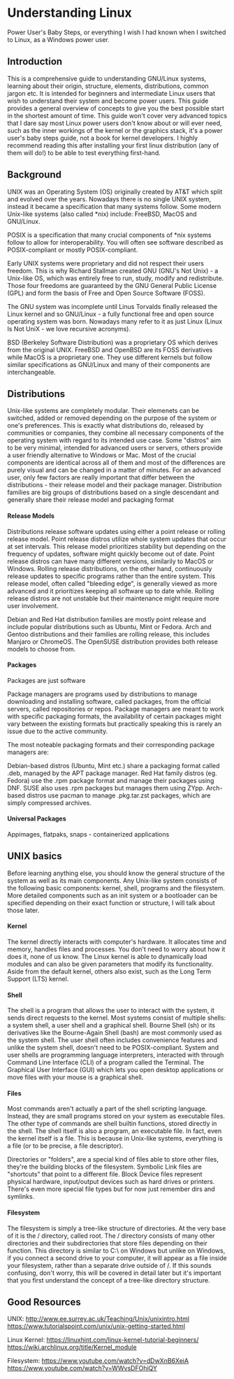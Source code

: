 # Understanding Linux

Power User's Baby Steps, or everything I wish I had known when I switched to Linux, as a Windows power user.

## Introduction

This is a comprehensive guide to understanding GNU/Linux systems, learning about their origin, structure, elements, distributions, common jargon etc. It is intended for beginners and intermediate Linux users that wish to understand their system and become power users. This guide provides a general overview of concepts to give you the best possible start in the shortest amount of time. This guide won't cover very advanced topics that I dare say most Linux power users don't know about or will ever need, such as the inner workings of the kernel or the graphics stack, it's a power user's baby steps guide, not a book for kernel developers. I highly recommend reading this after installing your first linux distribution (any of them will do!) to be able to test everything first-hand.

## Background

UNIX was an Operating System (OS) originally created by AT&T which split and evolved over the years. Nowadays there is no single UNIX system, instead it became a specification that many systems follow. Some modern Unix-like systems (also called \*nix) include: FreeBSD, MacOS and GNU/Linux.

POSIX is a specification that many crucial components of \*nix systems follow to allow for interoperability. You will often see software described as POSIX-compliant or mostly POSIX-compliant.

Early UNIX systems were proprietary and did not respect their users freedom. This is why Richard Stallman created GNU (GNU's Not Unix) - a Unix-like OS, which was entirely free to run, study, modify and redistribute. Those four freedoms are guaranteed by the GNU General Public License (GPL) and form the basis of Free and Open Source Software (FOSS). 

The GNU system was incomplete until Linus Torvalds finally released the Linux kernel and so GNU/Linux - a fully functional free and open source operating system was born. Nowadays many refer to it as just Linux (Linux Is Not UniX - we love recursive acronyms).

BSD (Berkeley Software Distribution) was a proprietary OS which derives from the original UNIX. FreeBSD and OpenBSD are its FOSS derivatives while MacOS is a proprietary one. They use different kernels but follow similar specifications as GNU/Linux and many of their components are interchangeable.

## Distributions

Unix-like systems are completely modular. Their elemenets can be switched, added or removed depending on the purpose of the system or one's preferences. This is exactly what distributions do, released by communities or companies, they combine all necessary components of the operating system with regard to its intended use case. Some "distros" aim to be very minimal, intended for advanced users or servers, others provide a user friendly alternative to Windows or Mac. Most of the crucial components are identical across all of them and most of the differences are purely visual and can be changed in a matter of minutes. For an advanced user, only few factors are really important that differ between the distributions - their release model and their package manager. Distribution families are big groups of distributions based on a single descendant and generally share their release model and packaging format

#### Release Models

Distributions release software updates using either a point release or rolling release model. Point release distros utilize whole system updates that occur at set intervals. This release model prioritizes stability but depending on the frequency of updates, software might quickly become out of date. Point release distros can have many different versions, similarily to MacOS or Windows. Rolling release distributions, on the other hand, continuously release updates to specific programs rather than the entire system. This release model, often called "bleeding edge", is generally viewed as more advanced and it prioritizes keeping all software up to date while. Rolling release distros are not unstable but their maintenance might require more user involvement.

Debian and Red Hat distribution families are mostly point release and include popular distributions such as Ubuntu, Mint or Fedora. Arch and Gentoo distributions and their families are rolling release, this includes Manjaro or ChromeOS. The OpenSUSE distribution provides both release models to choose from.

#### Packages

Packages are just software

Package managers are programs used by distributions to manage downloading and installing software, called packages, from the official servers, called repositories or repos. Package managers are meant to work with specific packaging formats, the availability of certain packages might vary between the existing formats but practically speaking this is rarely an issue due to the active community.

The most noteable packaging formats and their corresponding package managers are:

Debian-based distros (Ubuntu, Mint etc.) share a packaging format called .deb, managed by the APT package manager. Red Hat family distros (eg. Fedora) use the .rpm package format and manage their packages using DNF. SUSE also uses .rpm packages but manages them using ZYpp. Arch-based distros use pacman to manage .pkg.tar.zst packages, which are simply compressed archives.

#### Universal Packages

Appimages, flatpaks, snaps - containerized applications

## UNIX basics

Before learning anything else, you should know the general structure of the system as well as its main components. 
Any Unix-like system consists of the following basic components: kernel, shell, programs and the filesystem. More detailed components such as an init system or a bootloader can be specified depending on their exact function or structure, I will talk about those later.

#### Kernel

The kernel directly interacts with computer's hardware. It allocates time and memory, handles files and processes. You don't need to worry about how it does it, none of us know. The Linux kernel is able to dynamically load modules and can also be given parameters that modify its functionality. Aside from the default kernel, others also exist, such as the Long Term Support (LTS) kernel.

#### Shell

The shell is a program that allows the user to interact with the system, it sends direct requests to the kernel. Most systems consist of multiple shells: a system shell, a user shell and a graphical shell. Bourne Shell (sh) or its derivatives like the Bourne-Again Shell (bash) are most commonly used as the system shell. The user shell often includes convenience features and unlike the system shell, doesn't need to be POSIX-compliant. System and user shells are programming language interpreters, interacted with through Command Line Interface (CLI) of a program called the Terminal. The Graphical User Interface (GUI) which lets you open desktop applications or move files with your mouse is a graphical shell.

#### Files

Most commands aren't actually a part of the shell scripting language. Instead, they are small programs stored on your system as executable files. The other type of commands are shell builtin functions, stored directly in the shell. The shell itself is also a program, an executable file. In fact, even the kernel itself is a file. This is because in Unix-like systems, everything is a file (or to be precise, a file descriptor). 

Directories or "folders", are a special kind of files able to store other files, they're the building blocks of the filesystem. Symbolic Link files are "shortcuts" that point to a different file. Block Device files represent physical hardware, input/output devices such as hard drives or printers. There's even more special file types but for now just remember dirs and symlinks.

#### Filesystem

The filesystem is simply a tree-like structure of directories. At the very base of it is the / directory, called root. The / directory consists of many other directories and their subdirectories that store files depending on their function. This directory is similar to C:\ on Windows but unlike on Windows, if you connect a second drive to your computer, it will appear as a file inside your filesystem, rather than a separate drive outside of /. If this sounds confusing, don't worry, this will be covered in detail later but it's important that you first understand the concept of a tree-like directory structure.

## Good Resources

UNIX:
http://www.ee.surrey.ac.uk/Teaching/Unix/unixintro.html
https://www.tutorialspoint.com/unix/unix-getting-started.html

Linux Kernel:
https://linuxhint.com/linux-kernel-tutorial-beginners/
https://wiki.archlinux.org/title/Kernel_module

Filesystem:
https://www.youtube.com/watch?v=dDwXnB6XeiA
https://www.youtube.com/watch?v=WWvsDFOhiQY
